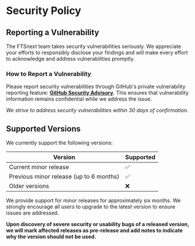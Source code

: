 # Security Policy

## Reporting a Vulnerability

The FTSnext team takes security vulnerabilities seriously. We appreciate your efforts to responsibly
disclose your findings and will make every effort to acknowledge and address vulnerabilities
promptly.

### How to Report a Vulnerability

Please report security vulnerabilities through GitHub's private vulnerability reporting feature:
**[GitHub Security Advisory][advisory]**. This ensures that vulnerability information remains
confidential while we address the issue.

*We strive to address security vulnerabilities within 30 days of confirmation.*

## Supported Versions

We currently support the following versions:

| Version                                 | Supported |
|-----------------------------------------|-----------|
| Current minor release                   | ✅         |
| Previous minor release (up to 6 months) | ✅         |
| Older versions                          | ❌         |

We provide support for minor releases for approximately six months. We strongly encourage all users
to upgrade to the latest version to ensure issues are addressed.

**Upon discovery of severe security or usability bugs of a released version, we will mark affected
releases as pre-release and add notes to indicate why the version should not be used.**

[advisory]: https://github.com/medizininformatik-initiative/fts-next/security/advisories

